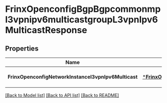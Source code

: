 # FrinxOpenconfigBgpBgpcommonmpl3vpnipv6multicastgroupL3vpnIpv6MulticastResponse

## Properties
Name | Type | Description | Notes
------------ | ------------- | ------------- | -------------
**FrinxOpenconfigNetworkInstancel3vpnIpv6Multicast** | [***FrinxOpenconfigBgpBgpcommonmpl3vpnipv6multicastgroupL3vpnIpv6Multicast**](frinx.openconfig.bgp.bgpcommonmpl3vpnipv6multicastgroup.L3vpnIpv6Multicast.md) |  | [optional] [default to null]

[[Back to Model list]](../README.md#documentation-for-models) [[Back to API list]](../README.md#documentation-for-api-endpoints) [[Back to README]](../README.md)


